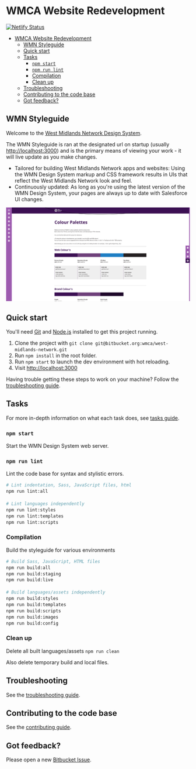 # WMCA Website Redevelopment

[![Netlify Status](https://api.netlify.com/api/v1/badges/dff99875-8f09-42b9-bb99-3a43f8c0e697/deploy-status)](https://app.netlify.com/sites/wmca/deploys)

-   [WMCA Website Redevelopment](#wmca-website-redevelopment)
    -   [WMN Styleguide](#wmn-styleguide)
    -   [Quick start](#quick-start)
    -   [Tasks](#tasks)
        -   [`npm start`](#npm-start)
        -   [`npm run lint`](#npm-run-lint)
        -   [Compilation](#compilation)
        -   [Clean up](#clean-up)
    -   [Troubleshooting](#troubleshooting)
    -   [Contributing to the code base](#contributing-to-the-code-base)
    -   [Got feedback?](#got-feedback)

## WMN Styleguide

Welcome to the [West Midlands Network Design System](https://wmnetwork.netlify.com/).

The WMN Styleguide is ran at the designated url on startup (usually [http://localhost:3000](http://localhost:3000)) and is the primary means of viewing your work - it will live update as you make changes.

-   Tailored for building West Midlands Network apps and websites: Using the WMN Design System markup and CSS framework results in UIs that reflect the West Midlands Network look and feel.
-   Continuously updated: As long as you're using the latest version of the WMN Design System, your pages are always up to date with Salesforce UI changes.

![West Midlands Network Styleguide example](doc/preview.png)

## Quick start

You'll need [Git](https://help.github.com/articles/set-up-git/) and [Node.js](https://nodejs.org/en/) installed to get this project running.

1. Clone the project with `git clone git@bitbucket.org:wmca/west-midlands-network.git`
2. Run `npm install` in the root folder.
3. Run `npm start` to launch the dev environment with hot reloading.
4. Visit [http://localhost:3000](http://localhost:3000)

Having trouble getting these steps to work on your machine? Follow the [troubleshooting guide](guidelines/troubleshooting.md).

## Tasks

For more in-depth information on what each task does, see [tasks guide](doc/contributing/tasks.md).

### `npm start`

Start the WMN Design System web server.

### `npm run lint`

Lint the code base for syntax and stylistic errors.

```bash
# Lint indentation, Sass, JavaScript files, html
npm run lint:all

# Lint languages independently
npm run lint:styles
npm run lint:templates
npm run lint:scripts
```

### Compilation

Build the styleguide for various environments

```bash
# Build Sass, JavaScript, HTML files
npm run build:all
npm run build:staging
npm run build:live

# Build languages/assets independently
npm run build:styles
npm run build:templates
npm run build:scripts
npm run build:images
npm run build:config
```

### Clean up

Delete all built languages/assets
`npm run clean`

Also delete temporary build and local files.

## Troubleshooting

See the [troubleshooting guide](doc/troubleshooting.md).

## Contributing to the code base

See the [contributing guide](doc/contributing.md).

## Got feedback?

Please open a new [Bitbucket Issue](https://bitbucket.org/wmca/west-midlands-network/issues?status=new&status=open).
